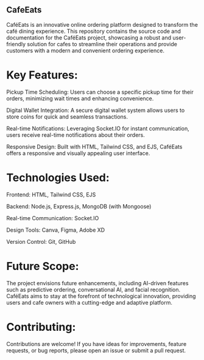 ## CafeEats
CaféEats is an innovative online ordering platform designed to transform the café dining experience. 
This repository contains the source code and documentation for the CaféEats project, showcasing a robust and user-friendly solution for cafes to streamline their operations and provide customers with a modern and convenient ordering experience.

# Key Features:

Pickup Time Scheduling: Users can choose a specific pickup time for their orders, minimizing wait times and enhancing convenience.

Digital Wallet Integration: A secure digital wallet system allows users to store coins for quick and seamless transactions.

Real-time Notifications: Leveraging Socket.IO for instant communication, users receive real-time notifications about their orders.

Responsive Design: Built with HTML, Tailwind CSS, and EJS, CaféEats offers a responsive and visually appealing user interface.

# Technologies Used:

Frontend: HTML, Tailwind CSS, EJS

Backend: Node.js, Express.js, MongoDB (with Mongoose) 

Real-time Communication: Socket.IO

Design Tools: Canva, Figma, Adobe XD

Version Control: Git, GitHub

# Future Scope:

The project envisions future enhancements, including AI-driven features such as predictive ordering, conversational AI, and facial recognition. CaféEats aims to stay at the forefront of technological innovation, providing users and cafe owners with a cutting-edge and adaptive platform.

# Contributing:

Contributions are welcome! If you have ideas for improvements, feature requests, or bug reports, please open an issue or submit a pull request.
